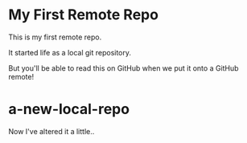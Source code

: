 # My First Remote Repo

This is my first remote repo.

It started life as a local git repository.

But you'll be able to read this on GitHub when we put it onto a GitHub remote!
# a-new-local-repo

Now I've altered it a little..
